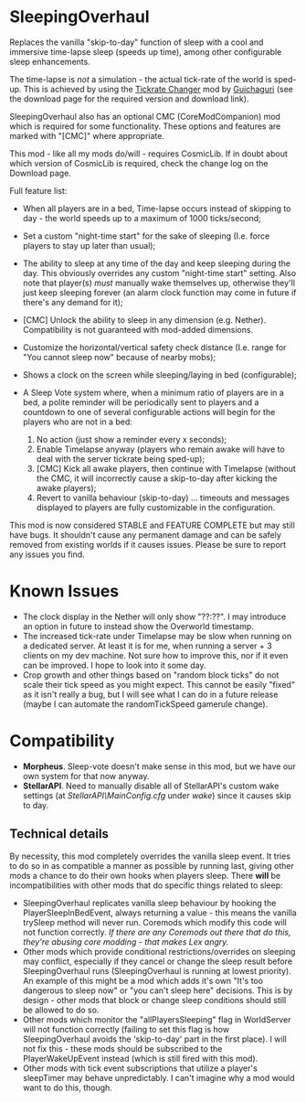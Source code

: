 # SleepingOverhaul

Replaces the vanilla "skip-to-day" function of sleep with a cool and immersive time-lapse sleep (speeds up time), among other configurable sleep enhancements.

The time-lapse is *not* a simulation - the actual tick-rate of the world is sped-up. This is achieved by using the [Tickrate Changer](https://minecraft.curseforge.com/projects/tickratechanger) mod by [Guichaguri](https://minecraft.curseforge.com/members/Guichaguri) (see the download page for the required version and download link).

SleepingOverhaul also has an optional CMC (CoreModCompanion) mod which is required for some functionality. These options and features are marked with "[CMC]" where appropriate.

This mod - like all my mods do/will - requires CosmicLib. If in doubt about which version of CosmicLib is required, check the change log on the Download page.

Full feature list:

- When all players are in a bed, Time-lapse occurs instead of skipping to day - the world speeds up to a maximum of 1000 ticks/second;

- Set a custom "night-time start" for the sake of sleeping (I.e. force players to stay up later than usual);

- The ability to sleep at any time of the day and keep sleeping during the day. This obviously overrides any custom "night-time start" setting. Also note that player(s) *must* manually wake themselves up, otherwise they'll just keep sleeping forever (an alarm clock function may come in future if there's any demand for it);

- [CMC] Unlock the ability to sleep in any dimension (e.g. Nether). Compatibility is not guaranteed with mod-added dimensions.

- Customize the horizontal/vertical safety check distance (I.e. range for "You cannot sleep now" because of nearby mobs);

- Shows a clock on the screen while sleeping/laying in bed (configurable);

- A Sleep Vote system where, when a minimum ratio of players are in a bed, a polite reminder will be periodically sent to players and a countdown to one of several configurable actions will begin for the players who are not in a bed:

  1. No action (just show a reminder every x seconds);
  2. Enable Timelapse anyway (players who remain awake will have to deal with the server tickrate being sped-up);
  3. [CMC] Kick all awake players, then continue with Timelapse (without the CMC, it will incorrectly cause a skip-to-day after kicking the awake players);
  4. Revert to vanilla behaviour (skip-to-day)
  ... timeouts and messages displayed to players are fully customizable in the configuration.

This mod is now considered STABLE and FEATURE COMPLETE but may still have bugs. It shouldn't cause any permanent damage and can be safely removed from existing worlds if it causes issues. Please be sure to report any issues you find.

# Known Issues

- The clock display in the Nether will only show "??:??". I may introduce an option in future to instead show the Overworld timestamp.
- The increased tick-rate under Timelapse may be slow when running on a dedicated server. At least it is for me, when running a server + 3 clients on my dev machine. Not sure how to improve this, nor if it even can be improved. I hope to look into it some day.
- Crop growth and other things based on "random block ticks" do not scale their tick speed as you might expect. This cannot be easily "fixed" as it isn't really a bug, but I will see what I can do in a future release (maybe I can automate the randomTickSpeed gamerule change).

# Compatibility

- **Morpheus**. Sleep-vote doesn't make sense in this mod, but we have our own system for that now anyway.
- **StellarAPI**. Need to manually disable all of StellarAPI's custom wake settings (at *StellarAPI\MainConfig.cfg* under *wake*) since it causes skip to day.

## Technical details

By necessity, this mod completely overrides the vanilla sleep event. It tries to do so in as compatible a manner as possible by running last, giving other mods a chance to do their own hooks when players sleep. There **will** be incompatibilities with other mods that do specific things related to sleep:

- SleepingOverhaul replicates vanilla sleep behaviour by hooking the PlayerSleepInBedEvent, always returning a value - this means the vanilla trySleep method will never run. Coremods which modify this code will not function correctly. *If there are any Coremods out there that do this, they're abusing core modding - that makes Lex angry.*
- Other mods which provide conditional restrictions/overrides on sleeping may conflict, especially if they cancel or change the sleep result before SleepingOverhaul runs (SleepingOverhaul is running at lowest priority). An example of this might be a mod which adds it's own "It's too dangerous to sleep now" or "you can't sleep here" decisions. This is by design - other mods that block or change sleep conditions should still be allowed to do so.
- Other mods which monitor the "allPlayersSleeping" flag in WorldServer will not function correctly (failing to set this flag is how SleepingOverhaul avoids the 'skip-to-day' part in the first place). I will not fix this - these mods should be subscribed to the PlayerWakeUpEvent instead (which is still fired with this mod).
- Other mods with tick event subscriptions that utilize a player's sleepTimer may behave unpredictably. I can't imagine why a mod would want to do this, though.